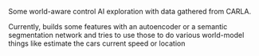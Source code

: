 Some world-aware control AI exploration with data gathered from CARLA.

Currently, builds some features with an autoencoder or a semantic segmentation network and tries to use those to do various world-model things like estimate the cars current speed or location
